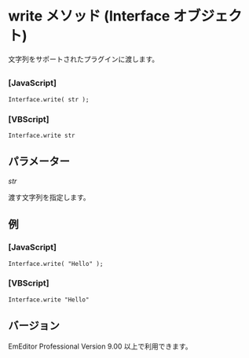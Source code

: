 # write メソッド (Interface オブジェクト)

文字列をサポートされたプラグインに渡します。

## 

### \[JavaScript\]

```
Interface.write( str );
```

### \[VBScript\]

```
Interface.write str
```

## パラメーター

_str_

渡す文字列を指定します。

## 例

### \[JavaScript\]

```
Interface.write( "Hello" );
```

### \[VBScript\]

```
Interface.write "Hello"
```

## バージョン

EmEditor Professional Version 9.00 以上で利用できます。
